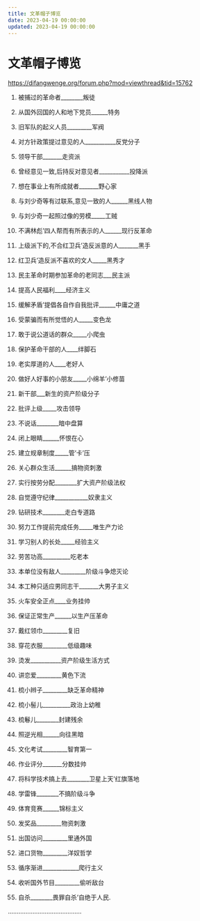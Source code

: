 ```yaml
---
title: 文革帽子博览
date: 2023-04-19 00:00:00
updated: 2023-04-19 00:00:00
---
```


# 文革帽子博览

https://difangwenge.org/forum.php?mod=viewthread&tid=15762

1. 被捕过的革命者________叛徒

2. 从国外回国的人和地下党员______特务

3. 旧军队的起义人员_________军阀

4. 对方针政策提过意见的人___________反党分子

5. 领导干部_______走资派

6. 曾经意见一致,后持反对意见者___________投降派

7. 想在事业上有所成就者_______野心家

8. 与刘少奇等有过联系,意见一致的人______黑线人物

9. 与刘少奇一起照过像的劳模_____工贼

10. 不满林彪’四人帮而有所表示的人______现行反革命

11. 上级派下的,不合红卫兵’造反派意的人_______黑手

12. 红卫兵’造反派不喜欢的文人_____黑秀才

13. 民主革命时期参加革命的老同志___民主派

14. 提高人民福利____经济主义

15. 缓解矛盾’提倡各自作自我批评______中庸之道

16. 受蒙骗而有所觉悟的人_____变色龙

17. 敢于说公道话的群众_____小爬虫

18. 保护革命干部的人____绊脚石

19. 老实厚道的人____老好人

20. 做好人好事的小朋友_____小绵羊’小修苗

21. 新干部___新生的资产阶级分子

22. 批评上级_____攻击领导

23. 不说话________暗中盘算

24. 闭上眼睛______怀恨在心

25. 建立规章制度_____管’卡’压

26. 关心群众生活______搞物资刺激

27. 实行按劳分配________扩大资产阶级法权

28. 自觉遵守纪律____________奴隶主义

29. 钻研技术________走白专道路

30. 努力工作提前完成任务_____唯生产力论

31. 学习别人的长处_____经验主义

32. 劳苦功高__________吃老本

33. 本单位没有敌人_________阶级斗争熄灭论

34. 本工种只适应男同志干_______大男子主义

35. 火车安全正点____业务挂帅

36. 保证正常生产______以生产压革命

37. 戴红领巾_________复旧

38. 穿花衣服_________低级趣味

39. 烫发___________资产阶级生活方式

40. 讲恋爱_________黄色下流

41. 梳小辫子_________缺乏革命精神

42. 梳小髻儿__________政治上幼稚

43. 梳鬈儿________封建残余

44. 照逆光相______向往黑暗

45. 文化考试_________智育第一

46. 作业评分_______分数挂帅

47. 将科学技术搞上去________卫星上天’红旗落地

48. 学雷锋________不搞阶级斗争

49. 体育竞赛______锦标主义

50. 发奖品_________物资刺激

51. 出国访问_________里通外国

52. 进口货物_________洋奴哲学

53. 循序渐进_____________爬行主义

54. 收听国外节目_________偷听敌台

55. 自杀________畏罪自杀’自绝于人民.

……………………………………
